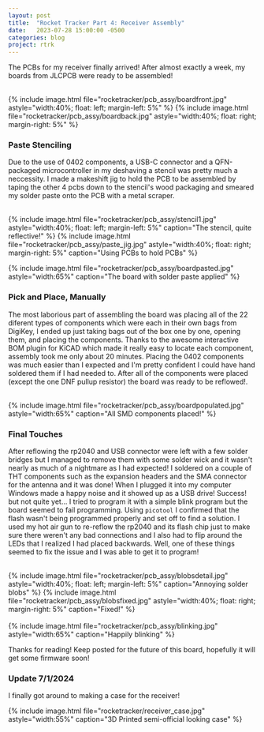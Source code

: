 ```yaml
---
layout: post
title:  "Rocket Tracker Part 4: Receiver Assembly"
date:   2023-07-28 15:00:00 -0500
categories: blog
project: rtrk
---
```



The PCBs for my receiver finally arrived! After almost exactly a week, my boards from JLCPCB were ready to be assembled!
<br/>
<br/>
<div style="width: 100%; height: fit-content, display: block; overflow: auto;">
{% include image.html file="rocketracker/pcb_assy/boardfront.jpg" astyle="width:40%; float: left; margin-left: 5%" %}
{% include image.html file="rocketracker/pcb_assy/boardback.jpg" astyle="width:40%; float: right; margin-right: 5%" %}
</div>


### Paste Stenciling

Due to the use of 0402 components, a USB-C connector and a QFN-packaged microcontroller in my deshaving a stencil was pretty much a neccessity. I made a makeshift jig to hold the PCB to be assembled by taping the other 4 pcbs down to the stencil's wood packaging and smeared my solder paste onto the PCB with a metal scraper.

<br/>
<div style="width: 100%; height: fit-content, display: block; overflow: auto;">
{% include image.html file="rocketracker/pcb_assy/stencil1.jpg" astyle="width:40%; float: left; margin-left: 5%" caption="The stencil, quite reflective!" %}
{% include image.html file="rocketracker/pcb_assy/paste_jig.jpg" astyle="width:40%; float: right; margin-right: 5%" caption="Using PCBs to hold PCBs" %}
</div>

{% include image.html file="rocketracker/pcb_assy/boardpasted.jpg" astyle="width:65%" caption="The board with solder paste applied" %}

### Pick and Place, Manually

The most laborious part of assembling the board was placing all of the 22 diferent types of components which were each in their own bags from DigiKey, I ended up just taking bags out of the box one by one, opening them, and placing the components. Thanks to the awesome interactive BOM plugin for KiCAD which made it really easy to locate each component, assembly took me only about 20 minutes. Placing the 0402 components was much easier than I expected and I'm pretty confident I could have hand soldered them if I had needed to. After all of the components were placed (except the one DNF pullup resistor) the board was ready to be reflowed!.

<br/>
{% include image.html file="rocketracker/pcb_assy/boardpopulated.jpg" astyle="width:65%" caption="All SMD components placed!" %}

### Final Touches

After reflowing the rp2040 and USB connector were left with a few solder bridges but I managed to remove them with some solder wick and it wasn't nearly as much of a nightmare as I had expected! I soldered on a couple of THT components such as the expansion headers and the SMA connector for the antenna and it was done! When I plugged it into my computer Windows made a happy noise and it showed up as a USB drive! Success! but not quite yet... I tried to program it with a simple blink program but the board seemed to fail programming. Using `picotool` I confirmed that the flash wasn't being programmed properly and set off to find a solution. I used my hot air gun to re-reflow the rp2040 and its flash chip just to make sure there weren't any bad connections and I also had to flip around the LEDs that I realized I had placed backwards. Well, one of these things seemed to fix the issue and I was able to get it to program!

<br/>
<div style="width: 100%; height: fit-content, display: block; overflow: auto;">
{% include image.html file="rocketracker/pcb_assy/blobsdetail.jpg" astyle="width:40%; float: left; margin-left: 5%" caption="Annoying solder blobs" %}
{% include image.html file="rocketracker/pcb_assy/blobsfixed.jpg" astyle="width:40%; float: right; margin-right: 5%" caption="Fixed!" %}
</div>

<br/>
{% include image.html file="rocketracker/pcb_assy/blinking.jpg" astyle="width:65%" caption="Happily blinking" %}

Thanks for reading! Keep posted for the future of this board, hopefully it will get some firmware soon!


### Update 7/1/2024
I finally got around to making a case for the receiver!

{% include image.html file="rocketracker/receiver_case.jpg" astyle="width:55%" caption="3D Printed semi-official looking case" %}